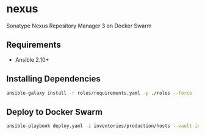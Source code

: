 # nexus
Sonatype Nexus Repository Manager 3 on Docker Swarm

## Requirements
- Ansible 2.10+

## Installing Dependencies
```bash
ansible-galaxy install -r roles/requirements.yaml -p ./roles --force
```

## Deploy to Docker Swarm
```bash
ansible-playbook deploy.yaml -i inventories/production/hosts --vault-id ~/.tokens/master_id
```

